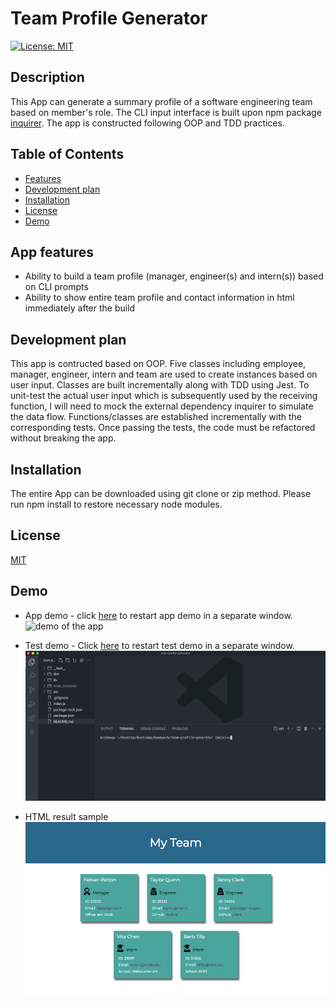 <h1>Team Profile Generator</h1>

[![License: MIT](https://img.shields.io/badge/License-MIT-yellow.svg)](https://opensource.org/licenses/MIT)

<h2>Description</h2>

This App can generate a summary profile of a software engineering team based on member's role. The CLI input interface is built upon npm package [inquirer](https://www.npmjs.com/package/inquirer). The app is constructed following OOP and TDD practices.

<h2>Table of Contents</h2>
<ul> 
  <li><a href="#requirement">Features</a></li>
  <li><a href="#plan">Development plan</a></li>
  <li><a href="#install">Installation</a></li>
  <li><a href="#license">License</a></li>
  <li><a href="#demo">Demo</a></li>
</ul>
<h2 id="requirement">App features</h2>

- Ability to build a team profile (manager, engineer(s) and intern(s)) based on CLI prompts
- Ability to show entire team profile and contact information in html immediately after the build

<h2 id="plan">Development plan</h2>
This app is contructed based on OOP. Five classes including employee, manager, engineer, intern and team are used to create instances based on user input. Classes are built incrementally along with TDD using Jest. To unit-test the actual user input which is subsequently used by the receiving function, I will need to mock the external dependency inquirer to simulate the data flow. Functions/classes are established incrementally with the corresponding tests. Once passing the tests, the code must be refactored without breaking the app.

<h2 id="install">Installation</h2>
The entire App can be downloaded using git clone or zip method. Please run npm install to restore necessary node modules.

<h2 id="license">License</h2>

[MIT](https://opensource.org/licenses/MIT)

<h2 id="demo">Demo</h2>

- App demo - click [here](./dist/assets/img/demo.gif) to restart app demo in a separate window.
  ![demo of the app](./dist/assets/img/demo.gif)
- Test demo - Click [here](./dist/assets/img/demo_test.gif) to restart test demo in a separate window.
  ![test demo of the app](./dist/assets/img/demo_test.gif)

- HTML result sample
  ![screenshot of html result](./dist/assets/img/demo.png)
